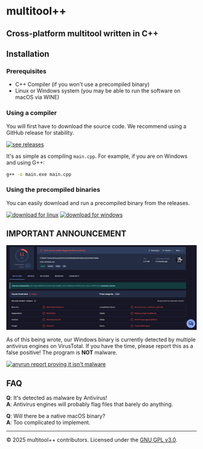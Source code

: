 # multitool++

## Cross-platform multitool written in C++

## Installation

### Prerequisites
- C++ Compiler (if you won't use a precompiled binary)
- Linux or Windows system (you may be able to run the software on macOS via WINE)

### Using a compiler
You will first have to download the source code. We recommend using a GitHub release for stability.

[![see releases](https://img.shields.io/badge/See%20releases-8A2BE2)](https://github.com/benja2998/multitoolplusplus/releases)

It's as simple as compiling `main.cpp`. For example, if you are on Windows and using G++:

```sh
g++ -o main.exe main.cpp
```

### Using the precompiled binaries
You can easily download and run a precompiled binary from the releases.

[![download for linux](https://img.shields.io/badge/Linux-Download_precompiled_binary-green)](https://github.com/benja2998/multitoolplusplus/releases/latest/download/main-linux)
[![download for windows](https://img.shields.io/badge/Windows-Download_precompiled_binary-blue)](https://github.com/benja2998/multitoolplusplus/releases/latest/download/main-windows.exe)

## IMPORTANT ANNOUNCEMENT

![virustotal scan screenshot](./assets/virustotal_scan.png)

As of this being wrote, our Windows binary is currently detected by multiple antivirus engines on VirusTotal. If you have the time, please report this as a false positive! The program is **NOT** malware. 

[![anyrun report proving it isn't malware](https://img.shields.io/badge/AnyRun-Report-navy)](https://web.archive.org/web/20250505193713/https://any.run/report/bfeb2d8a414bfedc9124072c483acee0a62a9c4f28174ef483b97fba27165b2f/248a5c03-3969-4b37-833a-00c973f34281)

## FAQ

**Q**: It's detected as malware by Antivirus!  
**A**: Antivirus engines will probably flag files that barely do anything.

**Q**: Will there be a native macOS binary?  
**A**: Too complicated to implement.

---
© 2025 multitool++ contributors. Licensed under the [GNU GPL v3.0](./LICENSE).

